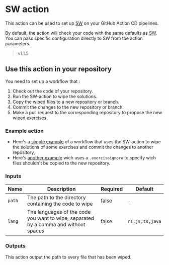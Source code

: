 # SW action

This action can be used to set up [SW](https://github.com/jobtrek/sw) on your
GitHub Action CD pipelines.

By default, the action will check your code with the same defaults as
[SW](https://github.com/jobtrek/sw?tab=readme-ov-file#defaults). You can pass
specific configuration directly to SW from the action parameters.

> v1.1.5

## Use this action in your repository

You need to set up a workflow that :

1. Check out the code of your repository.
1. Run the SW-action to wipe the solutions.
1. Copy the wiped files to a new repository or branch.
1. Commit the changes to the new repository or branch.
1. Make a pull request to the corresponding repository to propose the new wiped
   exercises.

### Example action

- Here's a [simple example](action-example/simple-action.yml) of a workflow that
  uses the SW-action to wipe the solutions of some exercises and commit the
  changes to another repository,
- Here's [another example](action-example/with-ignore-file.yml) wich uses a
  `.exerciseignore` to specify wich files shouldn't be copied to the new
  repository.

### Inputs

| Name   | Description                                                                         | Required | Default         |
| ------ | ----------------------------------------------------------------------------------- | -------- | --------------- |
| `path` | The path to the directory containing the code to wipe                               | false    | `.`             |
| `lang` | The languages of the code you want to wipe, separated by a comma and without spaces | false    | `rs,js,ts,java` |

### Outputs

This action output the path to every file that has been wiped.

